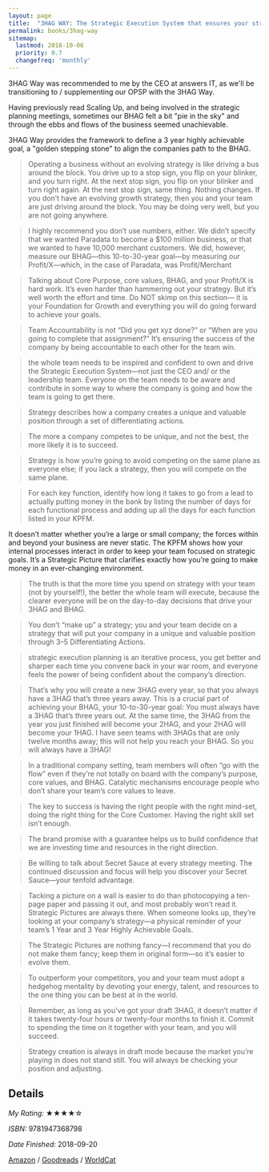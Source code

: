 ```yaml
---
layout: page
title:  "3HAG WAY: The Strategic Execution System that ensures your strategy is not a Wild-Ass-Guess! by Shannon Byrne Susko"
permalink: books/3hag-way
sitemap:
  lastmod: 2018-10-06
  priority: 0.7
  changefreq: 'monthly'
---
```


3HAG Way was recommended to me by the CEO at answers IT, as we'll be transitioning to / supplementing our OPSP with the 3HAG Way.

Having previously read Scaling Up, and being involved in the strategic planning meetings, sometimes our BHAG felt a bit "pie in the sky" and through the ebbs and flows of the business seemed unachievable.

3HAG Way provides the framework to define a 3 year highly achievable goal, a "golden stepping stone" to align the companies path to the BHAG.

>Operating a business without an evolving strategy is like driving a bus around the block. You drive up to a stop sign, you flip on your blinker, and you turn right. At the next stop sign, you flip on your blinker and turn right again. At the next stop sign, same thing. Nothing changes. If you don’t have an evolving growth strategy, then you and your team are just driving around the block. You may be doing very well, but you are not going anywhere.

>I highly recommend you don’t use numbers, either. We didn’t specify that we wanted Paradata to become a $100 million business, or that we wanted to have 10,000 merchant customers. We did, however, measure our BHAG—this 10-to-30-year goal—by measuring our Profit/X—which, in the case of Paradata, was Profit/Merchant

>Talking about Core Purpose, core values, BHAG, and your Profit/X is hard work. It’s even harder than hammering out your strategy. But it’s well worth the effort and time. Do NOT skimp on this section— it is your Foundation for Growth and everything you will do going forward to achieve your goals.

>Team Accountability is not “Did you get xyz done?” or “When are you going to complete that assignment?” It’s ensuring the success of the company by being accountable to each other for the team win.

>the whole team needs to be inspired and confident to own and drive the Strategic Execution System—not just the CEO and/ or the leadership team. Everyone on the team needs to be aware and contribute in some way to where the company is going and how the team is going to get there.

>Strategy describes how a company creates a unique and valuable position through a set of differentiating actions.

>The more a company competes to be unique, and not the best, the more likely it is to succeed.

>Strategy is how you’re going to avoid competing on the same plane as everyone else; if you lack a strategy, then you will compete on the same plane.

>For each key function, identify how long it takes to go from a lead to actually putting money in the bank by listing the number of days for each functional process and adding up all the days for each function listed in your KPFM.

>
It doesn’t matter whether you’re a large or small company; the forces within and beyond your business are never static. The KPFM shows how your internal processes interact in order to keep your team focused on strategic goals. It’s a Strategic Picture that clarifies exactly how you’re going to make money in an ever-changing environment.

>The truth is that the more time you spend on strategy with your team (not by yourself!), the better the whole team will execute, because the clearer everyone will be on the day-to-day decisions that drive your 3HAG and BHAG.

>You don’t “make up” a strategy; you and your team decide on a strategy that will put your company in a unique and valuable position through 3–5 Differentiating Actions.

>strategic execution planning is an iterative process, you get better and sharper each time you convene back in your war room, and everyone feels the power of being confident about the company’s direction.

>That’s why you will create a new 3HAG every year, so that you always have a 3HAG that’s three years away. This is a crucial part of achieving your BHAG, your 10-to-30-year goal: You must always have a 3HAG that’s three years out. At the same time, the 3HAG from the year you just finished will become your 2HAG, and your 2HAG will become your 1HAG. I have seen teams with 3HAGs that are only twelve months away; this will not help you reach your BHAG. So you will always have a 3HAG!

>In a traditional company setting, team members will often “go with the flow” even if they’re not totally on board with the company’s purpose, core values, and BHAG. Catalytic mechanisms encourage people who don’t share your team’s core values to leave.

>The key to success is having the right people with the right mind-set, doing the right thing for the Core Customer. Having the right skill set isn’t enough.

>The brand promise with a guarantee helps us to build confidence that we are investing time and resources in the right direction.

>Be willing to talk about Secret Sauce at every strategy meeting. The continued discussion and focus will help you discover your Secret Sauce—your tenfold advantage.

>Tacking a picture on a wall is easier to do than photocopying a ten-page paper and passing it out, and most probably won’t read it. Strategic Pictures are always there. When someone looks up, they’re looking at your company’s strategy—a physical reminder of your team’s 1 Year and 3 Year Highly Achievable Goals.

>The Strategic Pictures are nothing fancy—I recommend that you do not make them fancy; keep them in original form—so it’s easier to evolve them.

>To outperform your competitors, you and your team must adopt a hedgehog mentality by devoting your energy, talent, and resources to the one thing you can be best at in the world.

>Remember, as long as you’ve got your draft 3HAG, it doesn’t matter if it takes twenty-four hours or twenty-four months to finish it. Commit to spending the time on it together with your team, and you will succeed.

>Strategy creation is always in draft mode because the market you’re playing in does not stand still. You will always be checking your position and adjusting.

## Details

*My Rating:* ★★★★☆

*ISBN:* 9781947368798

*Date Finished:* 2018-09-20

[Amazon](https://www.amazon.com/dp/1947368796) / [Goodreads](https://www.goodreads.com/book/show/39889654) / [WorldCat](http://www.worldcat.org/oclc/1044693287)